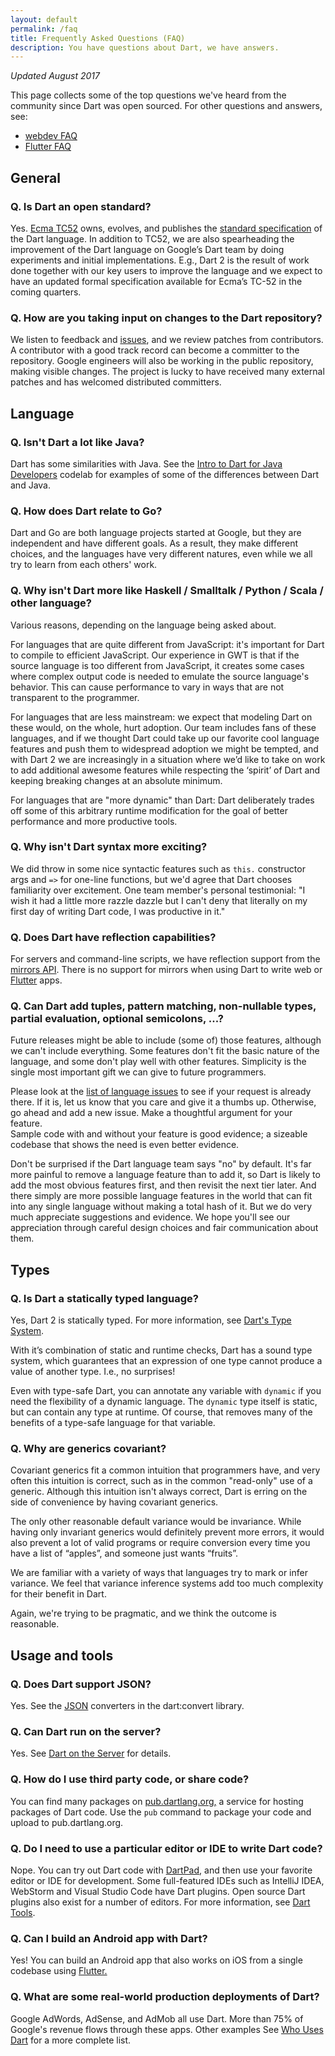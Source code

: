 ```yaml
---
layout: default
permalink: /faq
title: Frequently Asked Questions (FAQ)
description: You have questions about Dart, we have answers.
---
```


_Updated August 2017_

This page collects some of the top questions we've heard from the community
since Dart was open sourced. For other questions and answers, see:

* [webdev FAQ]({{site.webdev}}/faq)
* [Flutter FAQ]({{site.flutter}}/faq/)

## General

### Q. Is Dart an open standard?

Yes. [Ecma TC52][tc52] owns,
evolves, and publishes the [standard specification][spec] of the Dart language.
In addition to TC52, we are also spearheading the improvement of the Dart language 
on Google’s Dart team by doing experiments and initial implementations. E.g., 
Dart 2 is the result of work done together with our key users to improve the 
language and we expect to have an updated formal specification available for 
Ecma’s TC-52 in the coming quarters. 

### Q. How are you taking input on changes to the Dart repository?

We listen to feedback and [issues][issues], and we review patches from contributors.
A contributor with a good track record can become a committer to the repository.
Google engineers will also be working in the public repository, making visible
changes. The project is lucky to have received many external patches and has
welcomed distributed committers.

## Language

### Q. Isn't Dart a lot like Java?

Dart has some similarities with Java. See the [Intro to Dart for Java
Developers](https://codelabs.developers.google.com/codelabs/from-java-to-dart/)
codelab for examples of some of the differences between Dart and Java.

### Q. How does Dart relate to Go?

Dart and Go are both language projects started at Google, but they
are independent and have different goals. As a result,
they make different choices, and the languages have very different
natures, even while we all try to learn from each others' work.

### Q. Why isn't Dart more like Haskell / Smalltalk / Python / Scala / other language?

Various reasons, depending on the language being asked about.

For languages that are quite different from JavaScript: it's important for Dart
to compile to efficient JavaScript.  Our experience in GWT is that if the source
language is too different from JavaScript, it creates some cases where complex
output code is needed to emulate the source language's behavior. This can cause
performance to vary in ways that are not transparent to the programmer.

For languages that are less mainstream: we expect that modeling Dart on these
would, on the whole, hurt adoption.  Our team includes fans of these
languages, and if we thought Dart could take up our favorite cool language
features and push them to widespread adoption we might be tempted, and with 
Dart 2 we are increasingly in a situation where we’d like to take on work to 
add additional awesome features while respecting the ‘spirit’ of Dart and 
keeping breaking changes at an absolute minimum.

For languages that are "more dynamic" than Dart: Dart deliberately trades off 
some of this arbitrary runtime modification for the goal of better performance 
and more productive tools.

### Q. Why isn't Dart syntax more exciting?

We did throw in some nice syntactic features such as `this.` constructor args
and `=>` for one-line functions, but we'd agree that Dart chooses
familiarity over excitement. One team member's personal testimonial:
"I wish it had a little more razzle dazzle but I can't deny that
literally on my first day of writing Dart code, I was productive in it."

### Q. Does Dart have reflection capabilities?

For servers and command-line scripts, we have reflection support from
the <a href="/articles/libraries/reflection-with-mirrors">mirrors API</a>.
There is no support for mirrors when using Dart to write web or 
[Flutter][Flutter no mirrors] apps.

### Q. Can Dart add tuples, pattern matching, non-nullable types, partial evaluation, optional semicolons, ...?

Future releases might be able to include (some of) those features, although 
we can't include everything. Some features don't fit the basic nature of the 
language, and some don't play well with other features. Simplicity is the single 
most important gift we can give to future programmers.

Please look at the [list of language issues][issues] to see if your request is
already there. If it is, let us know that you care and give it a thumbs up. 
Otherwise, go ahead and add a new issue.  Make a thoughtful argument for your feature.  
Sample code with and without your feature is good evidence; a sizeable codebase 
that shows the need is even better evidence.

Don't be surprised if the Dart language team says "no" by default.
It's far more painful to remove a language feature than to add it, so
Dart is likely to add the most obvious features first, and then revisit the next
tier later.  And there simply are more possible language features in the world
that can fit into any single language without making a total hash of it.   But
we do very much appreciate suggestions and evidence.  We hope you'll see our
appreciation through careful design choices and fair communication about them.

## Types

### Q. Is Dart a statically typed language?

Yes, Dart 2 is statically typed.  For more information, see [Dart's Type System].

With it’s combination of static and runtime checks, Dart has a sound type system, 
which guarantees that an expression of one type cannot produce a value of another 
type. I.e., no surprises!

Even with type-safe Dart, you can annotate any variable with
`dynamic` if you need the flexibility of a dynamic language.
The `dynamic` type itself is static, but can contain any type at runtime.
Of course, that removes many of the benefits of a type-safe language
for that variable.

### Q. Why are generics covariant?

Covariant generics fit a common intuition that programmers have, and very often
this intuition is correct, such as in the common "read-only" use of a generic.
Although this intuition isn't always correct, Dart is erring on the side of convenience
by having covariant generics.

The only other reasonable default variance would be invariance. While having
only invariant generics would definitely prevent more errors, it would also prevent
a lot of valid programs or require conversion every time you have a list of “apples”,
and someone just wants “fruits”.

We are familiar with a variety of ways that languages try to mark or infer
variance. We feel that variance inference systems add too much complexity for
their benefit in Dart.

Again, we're trying to be pragmatic, and we think the outcome is reasonable.

## Usage and tools

### Q. Does Dart support JSON?

Yes.  See the [JSON] converters in the dart:convert library.

### Q. Can Dart run on the server?

Yes. See [Dart on the Server] for details.

### Q. How do I use third party code, or share code?

You can find many packages on [pub.dartlang.org,][pub] a service for hosting
packages of Dart code. Use the `pub` command to package your code and upload
to pub.dartlang.org.

### Q. Do I need to use a particular editor or IDE to write Dart code?

Nope. You can try out Dart code with [DartPad], and then use your favorite 
editor or IDE for development. Some full-featured IDEs such as IntelliJ IDEA, 
WebStorm and Visual Studio Code have Dart plugins. Open source Dart plugins 
also exist for a number of editors. For more information, see [Dart Tools].

### Q. Can I build an Android app with Dart?

Yes! You can build an Android app that also works on iOS from a single codebase
using [Flutter.][Flutter]

### Q. What are some real-world production deployments of Dart?

Google AdWords, AdSense, and AdMob all use Dart.
More than 75% of Google's revenue flows through these apps.
Other examples
See [Who Uses Dart] for a more complete list.

[dartisnotjava]: http://programming.oreilly.com/2013/05/dart-is-not-the-language-you-think-it-is.html
[pnacl]: https://developer.chrome.com/native-client/overview
[issues]: https://github.com/dart-lang/sdk/issues?q=is%3Aopen+is%3Aissue+label%3Aarea-language
[pub]: https://pub.dartlang.org
[announcement]: http://blog.chromium.org/2013/11/dart-10-stable-sdk-for-structured-web.html
[lang]: /guides/language/language-tour
[libs]: /guides/libraries/library-tour
[JSON]: {{site.dart_api}}/{{site.data.pkg-vers.SDK.channel}}/dart-convert/JsonCodec-class.html
[tc52]: http://news.dartlang.org/2013/12/ecma-forms-tc52-for-dart-standardization.html
[Dart on the Server]: https://dart-lang.github.io/server/
[Dart Tools]: /tools/
[Dart and Google Cloud Platform]: https://dart-lang.github.io/server/google-cloud-platform/
[Who Uses Dart]: /community/who-uses-dart.html
[spec]: http://www.ecma-international.org/publications/standards/Ecma-408.htm
[DEP]: https://github.com/dart-lang/dart_enhancement_proposals
[DartPad]: {{site.custom.dartpad.direct-link}}
[Flutter]: {{site.flutter}}
[DDC]: https://github.com/dart-lang/sdk/tree/master/pkg/dev_compiler#dev_compiler
[strong mode]: /guides/language/sound-dart
[Dart's Type System]: /guides/language/sound-dart
[Flutter no mirrors]: https://flutter.io/faq/#does-flutter-come-with-a-reflectionmirrors-system
